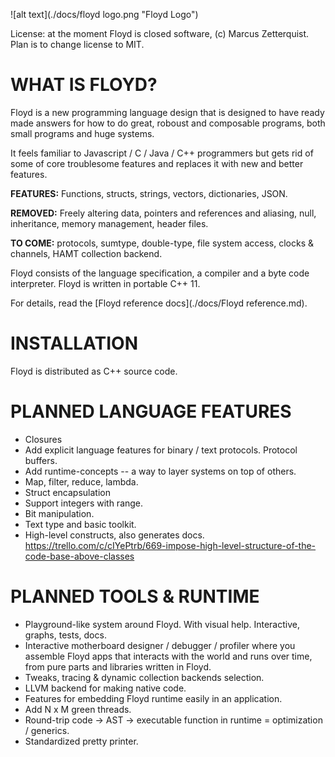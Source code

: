 ![alt text](./docs/floyd logo.png "Floyd Logo")

License: at the moment Floyd is closed software, (c) Marcus Zetterquist. Plan is to change license to MIT.

# WHAT IS FLOYD?

Floyd is a new programming language design that is designed to have ready made answers for how to do great, roboust and composable programs, both small programs and huge systems.

It feels familiar to Javascript / C / Java / C++ programmers but gets rid of some of core troublesome features and replaces it with new and better features.

**FEATURES:** Functions, structs, strings, vectors, dictionaries, JSON.

**REMOVED:** Freely altering data, pointers and references and aliasing, null, inheritance, memory management, header files.

**TO COME:** protocols, sumtype, double-type, file system access, clocks & channels, HAMT collection backend.

Floyd consists of the language specification, a compiler and a byte code interpreter. Floyd is written in portable C++ 11.

For details, read the [Floyd reference docs](./docs/Floyd reference.md).


# INSTALLATION

Floyd is distributed as C++ source code.


# PLANNED LANGUAGE FEATURES

- Closures
- Add explicit language features for binary / text protocols. Protocol buffers.
- Add runtime-concepts -- a way to layer systems on top of others.
- Map, filter, reduce, lambda.
- Struct encapsulation
- Support integers with range.
- Bit manipulation.
- Text type and basic toolkit.
- High-level constructs, also generates docs. https://trello.com/c/cIYePtrb/669-impose-high-level-structure-of-the-code-base-above-classes

# PLANNED TOOLS & RUNTIME

- Playground-like system around Floyd. With visual help. Interactive, graphs, tests, docs.
- Interactive motherboard designer / debugger / profiler where you assemble Floyd apps that interacts with the world and runs over time, from pure parts and libraries written in Floyd.
- Tweaks, tracing & dynamic collection backends selection.
- LLVM backend for making native code.
- Features for embedding Floyd runtime easily in an application.
- Add N x M green threads.
- Round-trip code -> AST -> executable function in runtime = optimization / generics.
- Standardized pretty printer.

